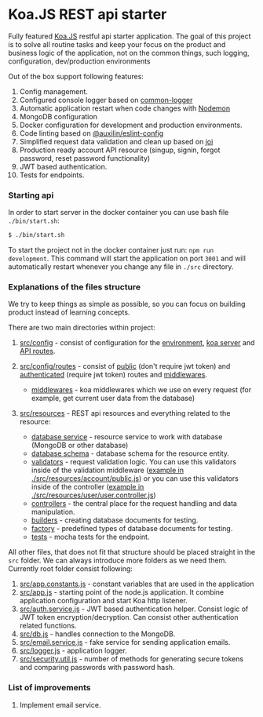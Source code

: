 # Koa.JS REST api starter

Fully featured [Koa.JS](http://koajs.com/) restful api starter application.
The goal of this project is to solve all routine tasks and keep your focus on the product and business logic of the application, not on the common things, such logging, configuration, dev/production environments

Out of the box support following features:

1. Config management.
2. Configured console logger based on  [common-logger](https://www.npmjs.com/package/@auxilin/common-logger)
3. Automatic application restart when code changes with [Nodemon](https://github.com/remy/nodemon)
4. MongoDB configuration
5. Docker configuration for development and production environments.
6. Code linting based on [@auxilin/eslint-config](https://github.com/auxilincom/eslint-config)
7. Simplified request data validation and clean up based on [joi](https://github.com/hapijs/joi)
8. Production ready account API resource (singup, signin, forgot password, reset password functionality)
9. JWT based authentication.
10. Tests for endpoints.

### Starting api

In order to start server in the docker container you can use bash file `./bin/start.sh`:
```bash
$ ./bin/start.sh
```

To start the project not in the docker container just run: `npm run development`. This command will start the application on port `3001` and will automatically restart whenever you change any file in `./src` directory.

### Explanations of the files structure

We try to keep things as simple as possible, so you can focus on building product instead of learning concepts.

There are two main directories within project:

1. [src/config](./src/config) - consist of configuration for the [environment](./src/config/index.js), [koa server](./src/config/koa.js) and [API routes](./src/config/routes).
2. [src/config/routes](./src/config/routes) - consist of [public](./src/config/routes/public.js) (don't require jwt token) and [authenticated](./src/config/routes/authenticated.js) (require jwt token) routes and [middlewares](./src/config/routes/middlewares).    
    - [middlewares](./src/config/routes/middlewares) - koa middlewares which we use on every request (for example, get current user data from the database)

3. [src/resources](./src/resources) - REST api resources and everything related to the resource:
    - [database service](./src/resources/user/user.service.js) - resource service to work with database (MongoDB or other database)
    - [database schema](./src/resources/user/user.schema.js) - database schema for the resource entity.
    - [validators](./src/resources/account/validators/signup.validator.js) - request validation logic. You can use this validators inside of the validation middleware ([example in ./src/resources/account/public.js](./src/resources/account/public.js)) or you can use this validators inside of the controller ([example in ./src/resources/user/user.controller.js](./src/resources/user/user.controller.js))
    - [controllers](./src/resources/account/account.controller.js) - the central place for the request handling and data manipulation.
    - [builders](./src/resource/user/user.builder.js) - creating database documents for testing.
    - [factory](./src/resource/user/user.factory.js) - predefined types of database documents for testing.
    - [tests](./src/resource/user/user.spec.js) - mocha tests for the endpoint.

All other files, that does not fit that structure should be placed straight in the `src` folder. We can always introduce more folders as we need them. Currently root folder consist following:

1. [src/app.constants.js](./src/app.constants.js) - constant variables that are used in the application
2. [src/app.js](./src/app.js) - starting point of the node.js application. It combine application configuration and start Koa http listener.
3. [src/auth.service.js](./src/auth.service.js) - JWT based authentication helper. Consist logic of JWT token encryption/decryption. Can consist other authentication related functions.
4. [src/db.js](./src/db.js) - handles connection to the MongoDB.
5. [src/email.service.js](./src/email.service.js) - fake service for sending application emails.
6. [src/logger.js](./src/logger.js) - application logger.
7. [src/security.util.js](./src/security.util.js) - number of methods for generating secure tokens and comparing passwords with password hash.

### List of improvements

1. Implement email service.
